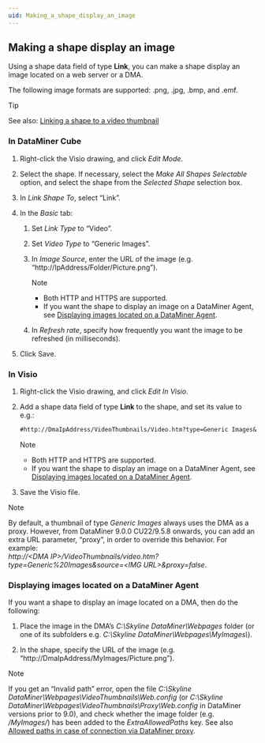 ```yaml
---
uid: Making_a_shape_display_an_image
---
```


## Making a shape display an image

Using a shape data field of type **Link**, you can make a shape display an image located on a web server or a DMA.

The following image formats are supported: .png, .jpg, .bmp, and .emf.

> [!TIP]
> See also:
> [Linking a shape to a video thumbnail](Linking_a_shape_to_a_video_thumbnail.md)

### In DataMiner Cube

1. Right-click the Visio drawing, and click *Edit Mode*.

2. Select the shape. If necessary, select the *Make All Shapes Selectable* option, and select the shape from the *Selected Shape* selection box.

3. In *Link Shape To*, select “Link”.

4. In the *Basic* tab:

    1. Set *Link Type* to “Video”.

    2. Set *Video Type* to “Generic Images”.

    3. In *Image Source*, enter the URL of the image (e.g. “http://IpAddress/Folder/Picture.png”).

        > [!NOTE]
        > - Both HTTP and HTTPS are supported.
        > - If you want the shape to display an image on a DataMiner Agent, see [Displaying images located on a DataMiner Agent](#displaying-images-located-on-a-dataminer-agent).

    4. In *Refresh rate*, specify how frequently you want the image to be refreshed (in milliseconds).

5. Click Save.

### In Visio

1. Right-click the Visio drawing, and click *Edit In Visio*.

2. Add a shape data field of type **Link** to the shape, and set its value to e.g.:

    ```txt
    #http://DmaIpAddress/VideoThumbnails/Video.htm?type=Generic Images&source=http://IpAddress/Folder/Picture.png&refresh=5000
    ```

    > [!NOTE]
    > - Both HTTP and HTTPS are supported.
    > - If you want the shape to display an image on a DataMiner Agent, see [Displaying images located on a DataMiner Agent](#displaying-images-located-on-a-dataminer-agent).

3. Save the Visio file.

> [!NOTE]
> By default, a thumbnail of type *Generic Images* always uses the DMA as a proxy. However, from DataMiner 9.0.0 CU22/9.5.8 onwards, you can add an extra URL parameter, “proxy”, in order to override this behavior. For example: <br>*http://\<DMA IP>/VideoThumbnails/video.htm?type=Generic%20Images&source=\<IMG URL>&proxy=false*.

### Displaying images located on a DataMiner Agent

If you want a shape to display an image located on a DMA, then do the following:

1. Place the image in the DMA’s *C:\\Skyline DataMiner\\Webpages* folder (or one of its subfolders e.g. *C:\\Skyline DataMiner\\Webpages\\MyImages\\*).

2. In the shape, specify the URL of the image (e.g. “http://DmaIpAddress/MyImages/Picture.png”).

> [!NOTE]
> If you get an “Invalid path” error, open the file *C:\\Skyline DataMiner\\Webpages\\VideoThumbnails\\Web.config* (or *C:\\Skyline DataMiner\\Webpages\\VideoThumbnails\\Proxy\\Web.config* in DataMiner versions prior to 9.0), and check whether the image folder (e.g. */MyImages/*) has been added to the *ExtraAllowedPaths* key. See also [Allowed paths in case of connection via DataMiner proxy](Linking_a_shape_to_a_video_thumbnail.md#allowed-paths-in-case-of-connection-via-dataminer-proxy).
>
